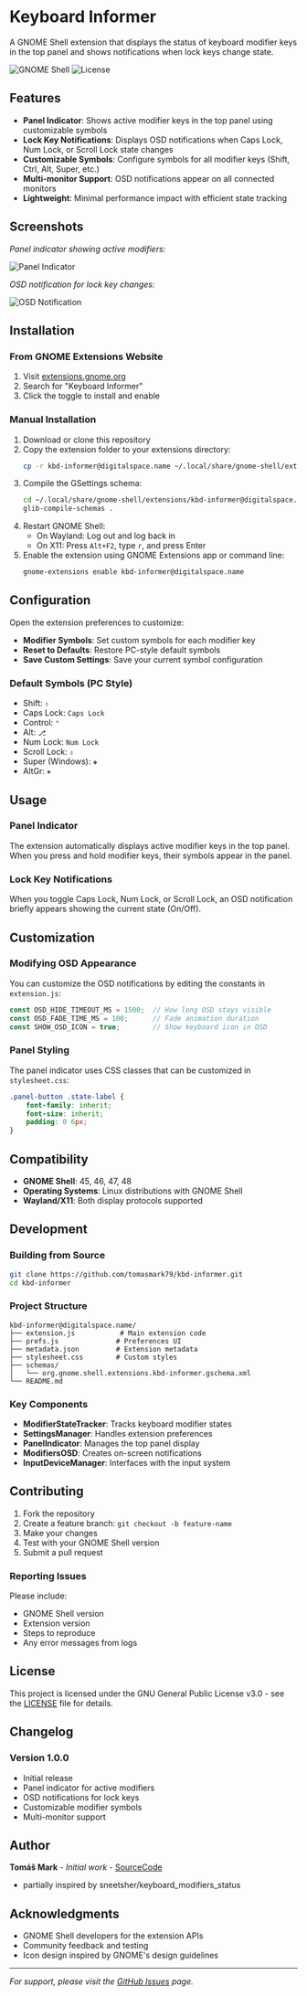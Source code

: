 
# Keyboard Informer

A GNOME Shell extension that displays the status of keyboard modifier keys in the top panel and shows notifications when lock keys change state.

![GNOME Shell](https://img.shields.io/badge/GNOME%20Shell-45%2B-blue)
![License](https://img.shields.io/badge/License-GPL%20v3-green)

## Features

- **Panel Indicator**: Shows active modifier keys in the top panel using customizable symbols
- **Lock Key Notifications**: Displays OSD notifications when Caps Lock, Num Lock, or Scroll Lock state changes
- **Customizable Symbols**: Configure symbols for all modifier keys (Shift, Ctrl, Alt, Super, etc.)
- **Multi-monitor Support**: OSD notifications appear on all connected monitors
- **Lightweight**: Minimal performance impact with efficient state tracking

## Screenshots

*Panel indicator showing active modifiers:*

![Panel Indicator](screenshot-panel.png)

*OSD notification for lock key changes:*

![OSD Notification](screenshot-osd.png)

## Installation

### From GNOME Extensions Website
1. Visit [extensions.gnome.org](https://extensions.gnome.org/)
2. Search for "Keyboard Informer"
3. Click the toggle to install and enable

### Manual Installation
1. Download or clone this repository
2. Copy the extension folder to your extensions directory:
   ```bash
   cp -r kbd-informer@digitalspace.name ~/.local/share/gnome-shell/extensions/
   ```
3. Compile the GSettings schema:
   ```bash
   cd ~/.local/share/gnome-shell/extensions/kbd-informer@digitalspace.name/schemas
   glib-compile-schemas .
   ```
4. Restart GNOME Shell:
   - On Wayland: Log out and log back in
   - On X11: Press `Alt+F2`, type `r`, and press Enter
5. Enable the extension using GNOME Extensions app or command line:
   ```bash
   gnome-extensions enable kbd-informer@digitalspace.name
   ```

## Configuration

Open the extension preferences to customize:

- **Modifier Symbols**: Set custom symbols for each modifier key
- **Reset to Defaults**: Restore PC-style default symbols
- **Save Custom Settings**: Save your current symbol configuration

### Default Symbols (PC Style)
- Shift: `⇧`
- Caps Lock: `Caps Lock `
- Control: `⌃`
- Alt: `⎇`
- Num Lock: `Num Lock`
- Scroll Lock: `⇳`
- Super (Windows): `❖`
- AltGr: `⎈`

## Usage

### Panel Indicator
The extension automatically displays active modifier keys in the top panel. When you press and hold modifier keys, their symbols appear in the panel.

### Lock Key Notifications
When you toggle Caps Lock, Num Lock, or Scroll Lock, an OSD notification briefly appears showing the current state (On/Off).

## Customization

### Modifying OSD Appearance
You can customize the OSD notifications by editing the constants in `extension.js`:

```javascript
const OSD_HIDE_TIMEOUT_MS = 1500;  // How long OSD stays visible
const OSD_FADE_TIME_MS = 100;      // Fade animation duration
const SHOW_OSD_ICON = true;        // Show keyboard icon in OSD
```

### Panel Styling
The panel indicator uses CSS classes that can be customized in `stylesheet.css`:

```css
.panel-button .state-label {
    font-family: inherit;
    font-size: inherit;
    padding: 0 6px;
}
```

## Compatibility

- **GNOME Shell**: 45, 46, 47, 48
- **Operating Systems**: Linux distributions with GNOME Shell
- **Wayland/X11**: Both display protocols supported

## Development

### Building from Source
```bash
git clone https://github.com/tomasmark79/kbd-informer.git
cd kbd-informer
```

### Project Structure
```
kbd-informer@digitalspace.name/
├── extension.js           # Main extension code
├── prefs.js              # Preferences UI
├── metadata.json         # Extension metadata
├── stylesheet.css        # Custom styles
├── schemas/
│   └── org.gnome.shell.extensions.kbd-informer.gschema.xml
└── README.md
```

### Key Components
- **ModifierStateTracker**: Tracks keyboard modifier states
- **SettingsManager**: Handles extension preferences
- **PanelIndicator**: Manages the top panel display
- **ModifiersOSD**: Creates on-screen notifications
- **InputDeviceManager**: Interfaces with the input system

## Contributing

1. Fork the repository
2. Create a feature branch: `git checkout -b feature-name`
3. Make your changes
4. Test with your GNOME Shell version
5. Submit a pull request

### Reporting Issues
Please include:
- GNOME Shell version
- Extension version
- Steps to reproduce
- Any error messages from logs

## License

This project is licensed under the GNU General Public License v3.0 - see the [LICENSE](LICENSE) file for details.

## Changelog

### Version 1.0.0
- Initial release
- Panel indicator for active modifiers
- OSD notifications for lock keys
- Customizable modifier symbols
- Multi-monitor support

## Author

**Tomáš Mark** - *Initial work* - [SourceCode](https://github.com/tomasmark79)  
 - partially inspired by sneetsher/keyboard_modifiers_status

## Acknowledgments

- GNOME Shell developers for the extension APIs
- Community feedback and testing
- Icon design inspired by GNOME's design guidelines

---

*For support, please visit the [GitHub Issues](https://github.com/tomasmark79/kbd-informer/issues) page.*
